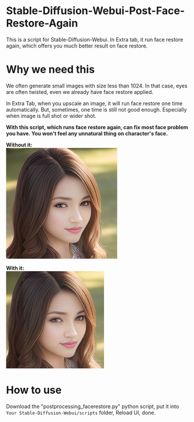 # Stable-Diffusion-Webui-Post-Face-Restore-Again
This is a script for Stable-Diffusion-Webui. In Extra tab, it run face restore again, which offers you much better result on face restore.

# Why we need this
We often generate small images with size less than 1024. In that case, eyes are often twisted, even we already have face restore applied.

In Extra Tab, when you upscale an image, it will run face restore one time automatically. But, sometimes, one time is still not good enough.
Especially when image is full shot or wider shot.

**With this script, which runs face restore again, can fix most face problem you have. You won't feel any unnatural thing on character's face.**  

**Without it:**  
![](img/without.jpg)  

**With it:**  
![](img/with.jpg)  


# How to use
Download the "postprocessing_facerestore.py" python script, put it into `Your Stable-Diffusion-Webui/scripts` folder, Reload UI, done.


